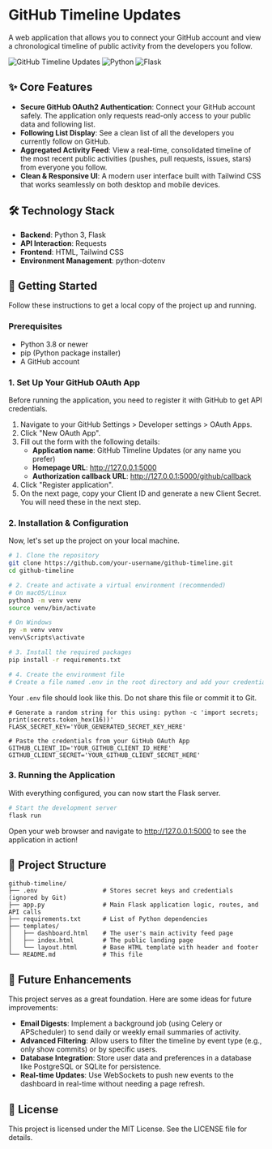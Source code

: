 # GitHub Timeline Updates

A web application that allows you to connect your GitHub account and view a chronological timeline of public activity from the developers you follow.

![GitHub Timeline Updates](https://img.shields.io/badge/version-1.0.0-blue) ![Python](https://img.shields.io/badge/Python-3.8%2B-green) ![Flask](https://img.shields.io/badge/Flask-2.0%2B-lightgrey)

## ✨ Core Features

- **Secure GitHub OAuth2 Authentication**: Connect your GitHub account safely. The application only requests read-only access to your public data and following list.
- **Following List Display**: See a clean list of all the developers you currently follow on GitHub.
- **Aggregated Activity Feed**: View a real-time, consolidated timeline of the most recent public activities (pushes, pull requests, issues, stars) from everyone you follow.
- **Clean & Responsive UI**: A modern user interface built with Tailwind CSS that works seamlessly on both desktop and mobile devices.

## 🛠️ Technology Stack

- **Backend**: Python 3, Flask
- **API Interaction**: Requests
- **Frontend**: HTML, Tailwind CSS
- **Environment Management**: python-dotenv

## 🚀 Getting Started

Follow these instructions to get a local copy of the project up and running.

### Prerequisites

- Python 3.8 or newer
- pip (Python package installer)
- A GitHub account

### 1. Set Up Your GitHub OAuth App

Before running the application, you need to register it with GitHub to get API credentials.

1. Navigate to your GitHub Settings > Developer settings > OAuth Apps.
2. Click "New OAuth App".
3. Fill out the form with the following details:
   - **Application name**: GitHub Timeline Updates (or any name you prefer)
   - **Homepage URL**: http://127.0.0.1:5000
   - **Authorization callback URL**: http://127.0.0.1:5000/github/callback
4. Click "Register application".
5. On the next page, copy your Client ID and generate a new Client Secret. You will need these in the next step.

### 2. Installation & Configuration

Now, let's set up the project on your local machine.

```bash
# 1. Clone the repository
git clone https://github.com/your-username/github-timeline.git
cd github-timeline

# 2. Create and activate a virtual environment (recommended)
# On macOS/Linux
python3 -m venv venv
source venv/bin/activate

# On Windows
py -m venv venv
venv\Scripts\activate

# 3. Install the required packages
pip install -r requirements.txt

# 4. Create the environment file
# Create a file named .env in the root directory and add your credentials
```

Your `.env` file should look like this. Do not share this file or commit it to Git.

```env
# Generate a random string for this using: python -c 'import secrets; print(secrets.token_hex(16))'
FLASK_SECRET_KEY='YOUR_GENERATED_SECRET_KEY_HERE'

# Paste the credentials from your GitHub OAuth App
GITHUB_CLIENT_ID='YOUR_GITHUB_CLIENT_ID_HERE'
GITHUB_CLIENT_SECRET='YOUR_GITHUB_CLIENT_SECRET_HERE'
```

### 3. Running the Application

With everything configured, you can now start the Flask server.

```bash
# Start the development server
flask run
```

Open your web browser and navigate to http://127.0.0.1:5000 to see the application in action!

## 📁 Project Structure

```
github-timeline/
├── .env                  # Stores secret keys and credentials (ignored by Git)
├── app.py                # Main Flask application logic, routes, and API calls
├── requirements.txt      # List of Python dependencies
├── templates/
│   ├── dashboard.html    # The user's main activity feed page
│   ├── index.html        # The public landing page
│   └── layout.html       # Base HTML template with header and footer
└── README.md             # This file
```

## 🔮 Future Enhancements

This project serves as a great foundation. Here are some ideas for future improvements:

- **Email Digests**: Implement a background job (using Celery or APScheduler) to send daily or weekly email summaries of activity.
- **Advanced Filtering**: Allow users to filter the timeline by event type (e.g., only show commits) or by specific users.
- **Database Integration**: Store user data and preferences in a database like PostgreSQL or SQLite for persistence.
- **Real-time Updates**: Use WebSockets to push new events to the dashboard in real-time without needing a page refresh.

## 📜 License

This project is licensed under the MIT License. See the LICENSE file for details.